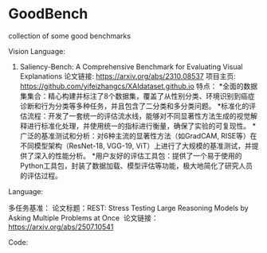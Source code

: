 # GoodBench
collection of some good benchmarks

Vision Language:
1. Saliency-Bench: A Comprehensive Benchmark for Evaluating Visual Explanations
论文链接: https://arxiv.org/abs/2310.08537
项目主页: 
https://github.com/yifeizhangcs/XAIdataset.github.io
特点：
*全面的数据集集合：精心构建并标注了8个数据集，覆盖了从性别分类、环境识别到癌症诊断和行为分类等多种任务，并且包含了二分类和多分类问题。
*标准化的评估流程：开发了一套统一的评估流水线，能够对不同显著性方法生成的视觉解释进行标准化处理，并使用统一的指标进行衡量，确保了实验的可复现性。
*广泛的基准测试和分析：对6种主流的显著性方法（如GradCAM, RISE等）在不同模型架构（ResNet-18, VGG-19, ViT）上进行了大规模的基准测试，并提供了深入的性能分析。
*用户友好的评估工具包：提供了一个易于使用的Python工具包，封装了数据加载、模型评估等功能，极大地简化了研究人员的评估过程。

Language:

多任务基准：
论文标题：REST: Stress Testing Large Reasoning Models by Asking Multiple Problems at Once 
论文链接：https://arxiv.org/abs/2507.10541


Code:

